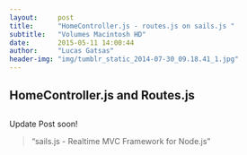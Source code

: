 ```yaml
---
layout:     post
title:      "HomeController.js - routes.js on sails.js "
subtitle:   "Volumes Macintosh HD"
date:       2015-05-11 14:00:44
author:     "Lucas Gatsas"
header-img: "img/tumblr_static_2014-07-30_09.18.41_1.jpg"
---
```

<h2 class="section-heading"> HomeController.js and Routes.js </h2>
<h2 class="section-heading"></h2>


Update Post soon!


<blockquote>
“sails.js -  Realtime MVC Framework for Node.js” 
</blockquote>

